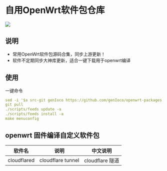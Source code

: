 # 自用OpenWrt软件包仓库

<img src="https://v2.jinrishici.com/one.svg?font-size=24&spacing=2&color=Black">

## 说明

* 常用OpenWrt软件包源码合集，同步上游更新！
* 软件不定期同步大神库更新，适合一键下载用于openwrt编译

## 使用

一键命令
```yaml
sed -i '$a src-git genIoco https://github.com/genIoco/openwrt-packages' feeds.conf.default
git pull
./scripts/feeds update -a
./scripts/feeds install -a
make menuconfig
```

## openwrt 固件编译自定义软件包

| 软件名                       | 说明                   | 中文说明    |
| -----------------------------|------------------------| ------------|
| cloudflared | cloudflare tunnel | cloudflare 隧道 |
